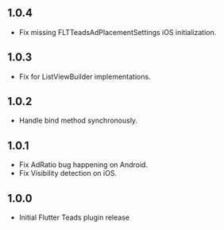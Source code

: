 ## 1.0.4

* Fix missing FLTTeadsAdPlacementSettings iOS initialization.

## 1.0.3

* Fix for ListViewBuilder implementations.

## 1.0.2

* Handle bind method synchronously.

## 1.0.1

* Fix AdRatio bug happening on Android.
* Fix Visibility detection on iOS.

## 1.0.0

* Initial Flutter Teads plugin release

